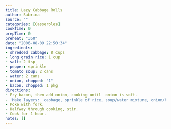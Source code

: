 ```yaml
---
title: Lazy Cabbage Rolls
author: Sabrina
source: ""
categories: [Casseroles]
cookTime: 0
prepTime: 0
preheat: "350"
date: "2006-08-09 22:50:34"
ingredients:
- shredded cabbage: 8 cups
- long grain rice: 1 cup
- salt: 2 tsp
- pepper: sprinkle
- tomato soup: 2 cans
- water: 2 cans
- onion, chopped: "1"
- bacon, chopped: 1 pkg
directions:
- Fry bacon, then add onion, cooking until  onion is soft.
- 'Make layers:  cabbage, sprinkle of rice, soup/water mixture, onion/bacon mixture.'
- Poke with fork.
- Halfway through cooking, stir.
- Cook for 1 hour.
notes: []
---
```


